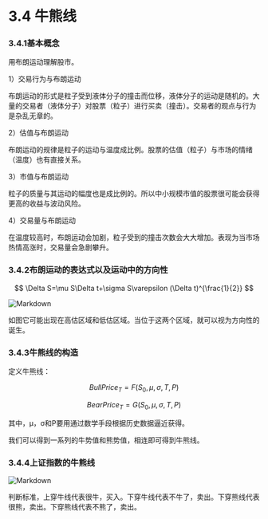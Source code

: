 # 3.4 牛熊线

### 3.4.1基本概念

用布朗运动理解股市。

1）交易行为与布朗运动

布朗运动的形式是粒子受到液体分子的撞击而位移，液体分子的运动是随机的。大量的交易者（液体分子）对股票（粒子）进行买卖（撞击）。交易者的观点与行为是杂乱无章的。

2）估值与布朗运动

布朗运动的规律是粒子的运动与温度成比例。股票的估值（粒子）与市场的情绪（温度）也有直接关系。

3）市值与布朗运动

粒子的质量与其运动的幅度也是成比例的。所以中小规模市值的股票很可能会获得更高的收益与波动风险。

4）交易量与布朗运动

在温度较高时，布朗运动会加剧，粒子受到的撞击次数会大大增加。表现为当市场热情高涨时，交易量会急剧攀升。

### 3.4.2布朗运动的表达式以及运动中的方向性

$$
\Delta S=\mu S\Delta t+\sigma S\varepsilon (\Delta t)^{\frac{1}{2}}
$$

![Markdown](http://i1.fuimg.com/737037/30236d2b98e517c5.png)

如图它可能出现在高估区域和低估区域。当位于这两个区域，就可以视为方向性的诞生。

### 3.4.3牛熊线的构造

定义牛熊线：

$$
BullPrice_{T}=F(S_{0},\mu ,\sigma ,T,P)
$$

$$
BearPrice_{T}=G(S_{0},\mu ,\sigma ,T,P)
$$

其中，μ，σ和P要用通过数学手段根据历史数据逼近获得。

我们可以得到一系列的牛势值和熊势值，相连即可得到牛熊线。

### 3.4.4上证指数的牛熊线

![Markdown](http://i1.fuimg.com/737037/d5393ec128750881.png)

判断标准，上穿牛线代表很牛，买入。下穿牛线代表不牛了，卖出。下穿熊线代表很熊，卖出。下穿熊线代表不熊了，卖出。